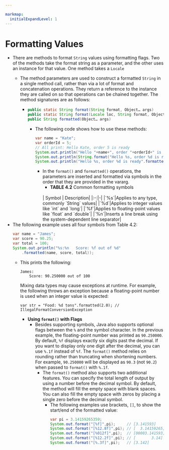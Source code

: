 ```yaml
---

markmap:
  initialExpandLevel: 1
---
```

# **Formatting Values** 
- There are methods to format `String` values using formatting
flags. Two of the methods take the format string as a
parameter, and the other uses an instance for that value.
One method takes a `Locale`
    - The method parameters are used to construct a formatted
    `String` in a single method call, rather than via a lot of format
    and concatenation operations. They return a reference to
    the instance they are called on so that operations can be
    chained together. The method signatures are as follows:

        - 
            ```java
            public static String format(String format, Object… args)
            public static String format(Locale loc, String format, Object… args)
            public String formatted(Object… args)
            ```
            - The following code shows how to use these methods:
                ```java
                var name = "Kate";
                var orderId = 5;
                // All print: Hello Kate, order 5 is ready
                System.out.println("Hello "+name+", order "+orderId+" is ready");
                System.out.println(String.format("Hello %s, order %d is ready",name, orderId));
                System.out.println("Hello %s, order %d is ready".formatted(name, orderId));
                ```
                - In the `format()` and `formatted()` operations, the parameters
                are inserted and formatted via symbols in the order that
                they are provided in the vararg. 
                    - **TABLE 4.2** Common formatting symbols
                    <br>
                        |&nbsp;Symbol&nbsp;|&nbsp;Description|
                        |:-:|-|
                        |`%s`|Applies to any type, commonly `String` values|
                        |`%d`|Applies to integer values like `int` and `long`|
                        |`%f`|Applies to floating-point values like `float` and `double`|
                        |`%n`|Inserts a line break using the system-dependent line separator|
- The following example uses all four symbols from Table 4.2:
    ```java
    var name = "James";
    var score = 90.25;
    var total = 100;
    System.out.println("%s:%n   Score: %f out of %d" 
        .formatted(name, score, total));
    ```
    - This prints the following:
        ```
        James:
            Score: 90.250000 out of 100
        ```
        Mixing data types may cause exceptions at runtime. For
        example, the following throws an exception because a
        floating-point number is used when an integer value is
        expected:
        ```
        var str = "Food: %d tons".formatted(2.0); //
        IllegalFormatConversionException
        ```
        - **Using `format()` with Flags**
            - Besides supporting symbols, Java also supports optional
            flags between the `%` and the symbol character. In the
            previous example, the floating-point number was printed
            as `90.250000`. By default, `%f` displays exactly six digits past
            the decimal. If you want to display only one digit after
            the decimal, you can use `%.1f` instead of `%f`. The `format()`
            method relies on rounding rather than truncating when
            shortening numbers. For example, `90.250000` will be
            displayed as `90.3` (not `90.2`) when passed to `format()` with
            `%.1f`.
                - The `format()` method also supports two additional
                features. You can specify the total length of output by
                using a number before the decimal symbol. By default,
                the method will fill the empty space with blank spaces.
                You can also fill the empty space with zeros by placing a
                single zero before the decimal symbol.
                    - The following
                    examples use brackets, `[]`, to show the start/end of the
                    formatted value:
                        ```java
                        var pi = 3.14159265359;
                        System.out.format("[%f]",pi);     // [3.141593]
                        System.out.format("[%12.8f]",pi); // [  3.14159265]
                        System.out.format("[%012f]",pi);  // [00003.141593]
                        System.out.format("[%12.2f]",pi); // [       3.14]
                        System.out.format("[%.3f]",pi);   // [3.142]
                        ```